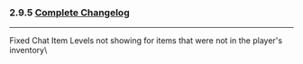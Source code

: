### 2.9.5 [Complete Changelog](https://github.com/eltreum0/eltruism/blob/main/Changelog.md)
___
Fixed Chat Item Levels not showing for items that were not in the player's inventory\
